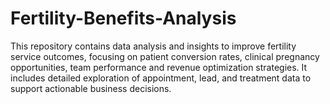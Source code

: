 # Fertility-Benefits-Analysis
This repository contains data analysis and insights to improve fertility service outcomes, focusing on patient conversion rates, clinical pregnancy opportunities, team performance and revenue optimization strategies. It includes detailed exploration of appointment, lead, and treatment data to support actionable business decisions.
